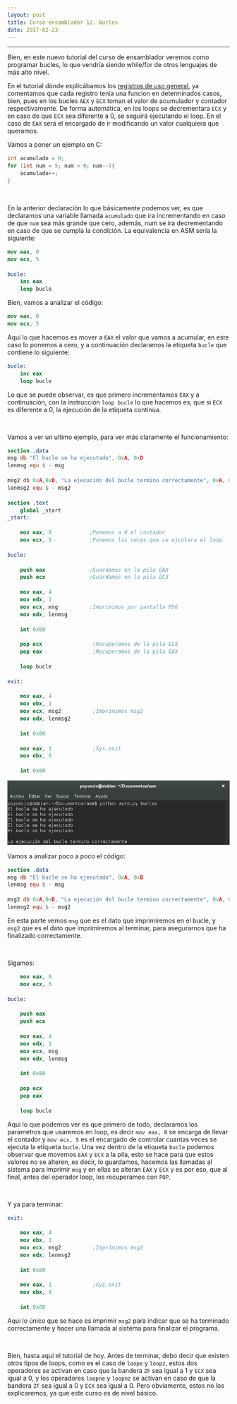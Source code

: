 ```yaml
---
layout: post
title: Curso ensamblador 12. Bucles 
date: 2017-02-23
---
```

--------------------
Bien, en este nuevo tutorial del curso de ensamblador veremos como programar bucles, lo que vendría siendo while/for de otros lenguajes de más alto nivel.

En el tutorial dónde explicábamos los [registros de uso general](http://poyoncio.com/2017/01/01/Curso-ensamblador-03-Registros-de-uso-general-y-mov/), ya comentamos que cada registro tenía una funcion en determinados casos, bien, pues en los bucles ```AEX``` y ```ECX``` toman el valor de acumulador y contador respectivamente. De forma automática, en los loops se decrementara ```ECX``` y en caso de que ```ECX``` sea diferente a 0, se seguirá ejecutando el loop. En el caso de ```EAX``` será el encargado de ir modificando un valor cualquiera que queramos.

Vamos a poner un ejemplo en C:

```c
int acumulado = 0;  
for (int num = 5; num > 0; num--){
    acumulado++;
}
```

<br>

En la anterior declaración lo que básicamente podemos ver, es que declaramos una variable llamada ```acumulado``` que ira incrementando en caso de que ```num``` sea más grande que cero, además, num se ira decrementando en caso de que se cumpla la condición. La equivalencia en ASM sería la siguiente:

```nasm
mov eax, 0
mov ecx, 5

bucle:
    inc eax
    loop bucle
```

Bien, vamos a analizar el código:


```nasm
mov eax, 0
mov ecx, 5
```

Aquí lo que hacemos es mover a ```EAX``` el valor que vamos a acumular, en este caso lo ponemos a cero, y a continuación declaramos la etiqueta ```bucle``` que contiene lo siguiente:

```nasm
bucle:
    inc eax
    loop bucle
```

Lo que se puede observar, es que primero incrementamos ```EAX``` y a continuación, con la instrucción ```loop bucle``` lo que hacemos es, que si ```ECX``` es diferente a 0, la ejecución de la etiqueta continua.

<br>

Vamos a ver un ultimo ejemplo, para ver más claramente el funcionamiento:

```nasm
section .data
msg db "El bucle se ha ejecutado", 0xA, 0xD
lenmsg equ $ - msg

msg2 db 0xA,0xD, "La ejecución del bucle termino correctamente", 0xA, 0xD
lenmsg2 equ $ - msg2

section .text
    global _start
_start:

    mov eax, 0            ;Ponemos a 0 el contador
    mov ecx, 5            ;Ponemos las veces que se ejcutara el loop

bucle:

    push eax              ;Guardamos en la pila EAX
    push ecx              ;Guardamos en la pila ECX

    mov eax, 4
    mov edx, 1
    mov ecx, msg          ;Imprimimos por pantalla MSG
    mov edx, lenmsg

    int 0x80

    pop ecx                ;Recuperamos de la pila ECX
    pop eax                ;Recuperamos de la pila EAX

    loop bucle

exit:

    mov eax, 4
    mov ebx, 1
    mov ecx, msg2          ;Imprimimos msg2
    mov edx, lenmsg2

    int 0x80

    mov eax, 1             ;Sys.exit
    mov ebx, 0

    int 0x80
```

<img src="/images/captura-bucle-5-sehaejecutado-15-42.png" />

<br>

Vamos a analizar poco a poco el código:

```nasm
section .data
msg db "El bucle se ha ejecutado", 0xA, 0xD
lenmsg equ $ - msg

msg2 db 0xA,0xD, "La ejecución del bucle termino correctamente", 0xA, 0xD
lenmsg2 equ $ - msg2
```

En esta parte vemos ```msg``` que es el dato que imprimiremos en el bucle, y ```msg2``` que es el dato que imprimiremos al terminar, para asegurarnos que ha finalizado correctamente.

<br>

Sigamos:

```nasm
    mov eax, 0
    mov ecx, 5

bucle:

    push eax
    push ecx

    mov eax, 4
    mov edx, 1
    mov ecx, msg
    mov edx, lenmsg

    int 0x80

    pop ecx
    pop eax

    loop bucle
```

Aquí lo que podemos ver es que primero de todo, declaramos los parametros que usaremos en loop, es decir ```mov eax, 0``` se encarga de llevar el contador y ```mov ecx, 5``` es el encargado de controlar cuantas veces se ejecuta la etiqueta ```bucle```. Una vez dentro de la etiqueta ```bucle``` podemos observar que movemos ```EAX``` y ```ECX``` a la pila, esto se hace para que estos valores no se alteren, es decir, lo guardamos, hacemos las llamadas al sistema para imprimir ```msg``` y en ellas se alteran ```EAX``` y ```ECX``` y es por eso, que al final, antes del operador loop, los recuperamos con ```POP```.

<br>

Y ya para terminar:

```nasm
exit:

    mov eax, 4
    mov ebx, 1
    mov ecx, msg2          ;Imprimimos msg2
    mov edx, lenmsg2

    int 0x80

    mov eax, 1             ;Sys.exit
    mov ebx, 0

    int 0x80
```

Aqui lo único que se hace es imprimir ```msg2``` para indicar que se ha terminado correctamente y hacer una llamada al sistema para finalizar el programa.

<br>

Bien, hasta aquí el tutorial de hoy. Antes de terminar, debo decir que existen otros tipos de loops, como es el caso de ```loope``` y ```loopz```, estos dos operadores se activan en caso que la bandera ```ZF``` sea igual a 1 y ```ECX``` sea igual a 0, y los operadores ```loopne``` y ```loopnz``` se activan en caso de que la bandera ```ZF``` sea igual a 0 y ```ECX``` sea igual a 0. Pero obviamente, estos no los explicaremos, ya que este curso es de nivel básico.
